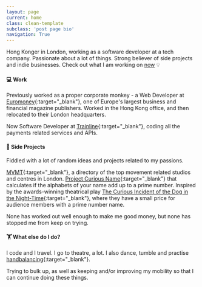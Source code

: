 ```yaml
---
layout: page
current: home
class: clean-template
subclass: 'post page bio'
navigation: True
---
```


Hong Konger in London, working as a software developer at a tech company. Passionate about a lot of things. 
Strong believer of side projects and indie businesses. Check out what I am working on [now](/now) 💡

#### 💻 Work

Previously worked as a proper corporate monkey - a Web Developer at [Euromoney](http://www.euromoneyplc.com/){:target="_blank"}, one of Europe's largest business and financial magazine publishers. Worked in the Hong Kong office, and then relocated to their London headquarters.

Now Software Developer at [Trainline](https://thetrainline.com/){:target="_blank"}, coding all the payments related services and APIs.

#### 🚀 Side Projects

 Fiddled with a lot of random ideas and projects related to my passions. 

[MVMT](https://mvmt.felix.ng){:target="_blank"}, a directory of the top movement related studios and centres in London. [Project Curious Name](https://curiousincident.herokuapp.com/){:target="_blank"} that calculates if the alphabets of your name add up to a prime number. Inspired by the awards-winning theatrical play [The Curious Incident of the Dog in the Night-Time](https://www.nationaltheatre.org.uk/shows/the-curious-incident-of-the-dog-in-the-night-time){:target="_blank"}, where they have a small price for audience members with a prime number name.

None has worked out well enough to make me good money, but none has stopped me from keep on trying. 
<!-- I also keep a [list](/inspirations) of people/projects that keep on inspiring me. -->

#### 🏋 What else do I do?

I code and I travel. I go to theatre, a lot. I also dance, tumble and practise [handbalancing](http://thecircusdictionary.com/moves/?category=hand-balance){:target="_blank"}.

Trying to bulk up, as well as keeping and/or improving my mobility so that I can continue doing these things.

<!-- #### 🙌 Successes

Relocated across the globe. Lived in three continents. Travel often, and relatively healthy.

#### 🤦‍ Failures

Yet to figure out what I actually want. Still being a corporate monkey of some sort.  Continously define myself by other people's view, yet find a way to accept myself as who I am. Hardly save any money. -->